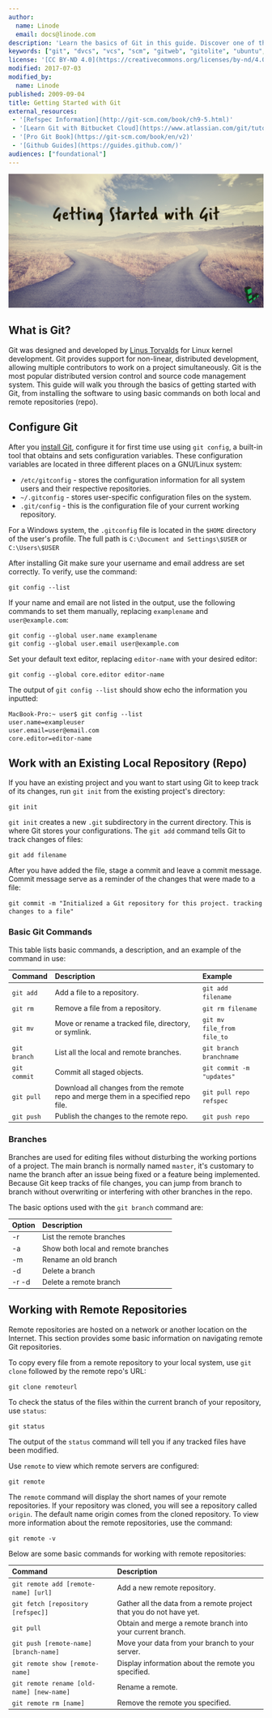 ```yaml
---
author:
  name: Linode
  email: docs@linode.com
description: 'Learn the basics of Git in this guide. Discover one of the most popular distributed version control and source code management systems that make contributing to projects and working with a team easy.'
keywords: ["git", "dvcs", "vcs", "scm", "gitweb", "gitolite", "ubuntu", "debian", "arch", "gentoo"]
license: '[CC BY-ND 4.0](https://creativecommons.org/licenses/by-nd/4.0)'
modified: 2017-07-03
modified_by:
  name: Linode
published: 2009-09-04
title: Getting Started with Git
external_resources:
 - '[Refspec Information](http://git-scm.com/book/ch9-5.html)'
 - '[Learn Git with Bitbucket Cloud](https://www.atlassian.com/git/tutorials/learn-git-with-bitbucket-cloud)'
 - '[Pro Git Book](https://git-scm.com/book/en/v2)'
 - '[Github Guides](https://guides.github.com/)'
audiences: ["foundational"]
---
```


![Git Started Today](git_getting_started.png)

## What is Git?

Git was designed and developed by [Linus Torvalds](https://en.wikipedia.org/wiki/Linus_Torvalds) for Linux kernel development. Git provides support for non-linear, distributed development, allowing multiple contributors to work on a project simultaneously. Git is the most popular distributed version control and source code management system. This guide will walk you through the basics of getting started with Git, from installing the software to using basic commands on both local and remote repositories (repo).

## Configure Git

After you [install Git](/docs/development/version-control/how-to-install-git-on-mac-and-windows), configure it for first time use using `git config`, a built-in tool that obtains and sets configuration variables. These configuration variables are located in three different places on a GNU/Linux system:

 - `/etc/gitconfig` - stores the configuration information for all system users and their respective repositories.
 - `~/.gitconfig` - stores user-specific configuration files on the system.
 - `.git/config` - this is the configuration file of your current working repository.

For a Windows system, the `.gitconfig` file is located in the `$HOME` directory of the user's profile. The full path is `C:\Document and Settings\$USER` or `C:\Users\$USER`

After installing Git make sure your username and email address are set correctly. To verify, use the command:

    git config --list

If your name and email are not listed in the output, use the following commands to set them manually, replacing `examplename` and `user@example.com`:

    git config --global user.name examplename
    git config --global user.email user@example.com

Set your default text editor, replacing `editor-name` with your desired editor:

    git config --global core.editor editor-name

The output of `git config --list` should show echo the information you inputted:

    MacBook-Pro:~ user$ git config --list
    user.name=exampleuser
    user.email=user@email.com
    core.editor=editor-name

## Work with an Existing Local Repository (Repo)

If you have an existing project and you want to start using Git to keep track of its changes, run `git init` from the existing project's directory:

    git init

`git init` creates a new `.git` subdirectory in the current directory. This is where Git stores your configurations. The `git add` command tells Git to track changes of files:

    git add filename

After you have added the file, stage a commit and leave a commit message. Commit message serve as a reminder of the changes that were made to a file:

    git commit -m "Initialized a Git repository for this project. tracking changes to a file"

### Basic Git Commands

This table lists basic commands, a description, and an example of the command in use:

| Command           | Description                                                                           | Example                    |
|:------------------|:--------------------------------------------------------------------------------------|:---------------------------|
| `git add`         | Add a file to a repository.                                                           | `git add filename`         |
| `git rm`          | Remove a file from a repository.                                                      | `git rm filename`          |
| `git mv`          | Move or rename a tracked file, directory, or symlink.                                 | `git mv file_from file_to` |
| `git branch`      | List all the local and remote branches.                                               | `git branch branchname`    |
| `git commit`      | Commit all staged objects.                                                            | `git commit -m "updates"`  |
| `git pull`        | Download all changes from the remote repo and merge them in a specified repo file.    | `git pull repo refspec`    |
| `git push`        | Publish the changes to the remote repo.                                               | `git push repo`            |

### Branches

Branches are used for editing files without disturbing the working portions of a project. The main branch is normally named `master`, it's customary to name the branch after an issue being fixed or a feature being implemented. Because Git keep tracks of file changes, you can jump from branch to branch without overwriting or interfering with other branches in the repo.

The basic options used with the `git branch` command are:

| Option   | Description                         |
|:---------|:------------------------------------|
| -r       | List the remote branches            |
| -a       | Show both local and remote branches |
| -m       | Rename an old branch                |
| -d       | Delete a branch                     |
| -r -d    | Delete a remote branch              |

## Working with Remote Repositories

Remote repositories are hosted on a network or another location on the Internet. This section provides some basic information on navigating remote Git repositories.

To copy every file from a remote repository to your local system, use `git clone` followed by the remote repo's URL:

    git clone remoteurl

To check the status of the files within the current branch of your repository, use `status`:

    git status

The output of the `status` command will tell you if any tracked files have been modified.

Use `remote` to view which remote servers are configured:

    git remote

The `remote` command will display the short names of your remote repositories. If your repository was cloned, you will see a repository called `origin`. The default name origin comes from the cloned repository. To view more information about the remote repositories, use the command:

    git remote -v

Below are some basic commands for working with remote repositories:

| Command                                   | Description                                                         |
|:------------------------------------------|:--------------------------------------------------------------------|
| `git remote add [remote-name] [url]`      | Add a new remote repository.                                        |
| `git fetch [repository [refspec]]`        | Gather all the data from a remote project that you do not have yet. |
| `git pull`                                | Obtain and merge a remote branch into your current branch.          |
| `git push [remote-name] [branch-name]`    | Move your data from your branch to your server.                     |
| `git remote show [remote-name]`           | Display information about the remote you specified.                 |
| `git remote rename [old-name] [new-name]` | Rename a remote.                                                    |
| `git remote rm [name]`                    | Remove the remote you specified.                                    |
